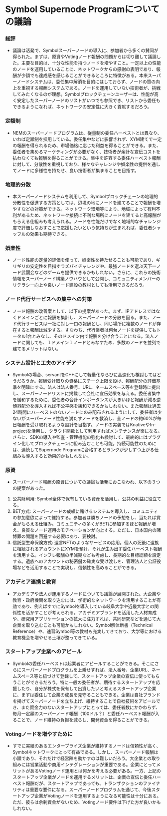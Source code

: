 # Symbol Supernode Programについての議論
### 総評
- 議論は活発で、Symbolスーパーノードの導入に、参加者から多くの賛同が得られた。まずは、原資やVotingノード報酬の問題からは切り離して議論した。主要な目的は、十分な性能を持つノードを増やすこと。一定以上の性能のノードを運用していることに、ネットワークからの感謝の表明であり、報酬が少額でも達成感を感じることができるところに特徴がある。本来スーパーノードシステムは、委任集中解消を目的にはしておらず、ノードの質の向上を重視する報酬システムである。ノードを運用していない技術者が、挑戦してみたくなるのが理想。Symbolブロックチェーンユーザーは、性能が高く安定したスーパーノードのリストがいつでも参照でき、リストから委任もできるようになれば、ネットワークの安定性に大きく貢献するだろう。  
### 定額制  
- NEMのスーパーノードプログラムは、従量制の委任ハーベストとは異なり、いわば定額制を採用している。委任集中などに影響されず、XYM建てで一定の報酬を得られるため、市場価格に応じた利益を得ることができる。また、委任者を集めるマーケティングが必要がなく、技術者が余計な宣伝コストを払わなくても報酬を得ることができる。集中を許容する委任ハーベスト報酬に対して、分散性を重視しており、様々なチャレンジや娯楽性の提供を通してノードに多様性を持たせ、良い技術者が集まることを目指す。
### 地理的分散  
- 本スーパーノードシステムを利用して、Symbolブロックチェーンの地理的分散性を促進する方策としては、辺境の地にノードを建てることで報酬を増やすなどの対策ができる。ネットワーク環境等により、地域によって有利不利があるため、ネットワーク接続に不利な場所にノードを建てると高報酬がもらえる仕組みも考えられる。ノードを性能だけでなく地域的なチャレンジ度で評価しなおすことで応援したいという気持ちが生まれれば、委任者シャッフルの効果も期待できる。
### 娯楽性
- ノード性能の定量的評価を使って、娯楽性を持たせることも可能であり、ギリギリの安定性を目指すラズパイチャレンジや、最強ノードを選ぶ天下一ノード武闘会などのゲームを提供できるかもしれない。さらに、これらの技術情報をスーパーノード構築ノウハウとして公開し、コミュニティメンバーのリテラシー向上や良いノード建設の教材としても活用できるだろう。  
### ノード代行サービスへの集中への対策  
- ノード報酬の改善案として、以下の提案があった。まず、IPアドレスではなくドメインごとに報酬を集計し、スーパーノードの分散を図る。また、ノード代行サービスは一社に対し一口の報酬とし、同じ場所に複数のノードが存在すると報酬は減少する。すなわち、代行業者は何台ノードを提供してもトータル1台とみなし、そのドメイン内で報酬を分け合うことになる。法人ノードに関しても、１ドメイン１ノードとみなすため、多数のノードを並列で建てるメリットはない。
### システム設計と工夫のアイデア
- Symbolの場合、servantをC++にして軽量化ならびに高速化も検討してはどうだろうか。報酬受け取りの資格にステーク上限を設け、報酬配分の評価基準を明確にする。法人は法人番号、URL、ネームスペース等を登録時に提出し、スーパーノードリストに掲載して会社に宣伝効果を与える。委任者集中を緩和するために、委任者の合計インポータンスが大きいほど報酬が減る逆傾斜配分を導入すれば不公平感を緩和できるかもしれない。また報酬は過去24時間にハーベストのないノードにのみ配布されるようにして、委任者は少ないがスーパーノード性能を満たすノードを救済し、全ノードの約60%が毎日報酬を受け取れるような設計を目指す。ノードの実装ではKnativeやfn-projectを活用し、クラウド関数として利用すればメンテナンスが楽になる。さらに、SDKの導入や監査・管理機能の強化も検討して、最終的にはプラグイン化してブロックチェーンに組み込むことも可能。持続可能性のためには、連続してSupernode Programに合格するとランクが少しずつ上がる仕組みも導入すると効果的かもしれない。
### 原資  
- スーパーノード報酬の原資についての議論も活発におこなわれ、以下の３つの提案があった。

1. 公共財利用: Symbol全体で保有している資産を活用し、公共の利益に役立てる。
2. BET方式: スーパーノードの成績に賭けるシステムを導入し、コミュニティの参加意欲によって維持する。参加者は勝ちノードの予想をし、当たれば賞金がもらえる仕組み。コミュニティの多くがBETに参加するほど報酬が増え、良質なノード運用のモチベーションが向上する。ただし、日本国内の賭博罪の問題を回避する必要はあり、要検討。
3. 信託型生命保険方式: 遺言NFTのようなサービスの応用。個人の死後に遺族に相続されるアカウントにXYMを預け、それが生み出す委任ハーベスト報酬を活用する。インフレ報酬の半減期なども考慮し、長期的な目標総額を設定する。遺族へのアカウントの秘密鍵の確実な受け渡しを、管理法人と公証役場などを活用することで実現し、信頼性を高めることができる。
### アカデミア連携と教育
- アカデミアや法人が運用するノードについても議論が展開された。大企業や教育・政府機関を取り込むには、学術的なネットワークを活用することが有効であり、例えばすでにSymbolを導入している岐阜大学や近畿大学との関係性を活かすことが考えられる。アカデミアブランドを活用した人材育成や、研究用アプリケーションの拡大に注力すれば、共同研究などを通じて大企業を取り込むことも可能かもしれない。Symbol解体新書（Technical Reference）や、速習Symbol等の教材も充実してきており、大学等における教育機会を増やせる土壌が整ってきている。
### スタートアップ企業へのアピール
- Symbolの委任ハーベストは起業者にアピールすることができる。そこにさらにスーパーノードプログラムを上乗せすれば、法人番号、企業URL、ネームスペース等と紐づけて登録して、スタートアップ企業の宣伝に使ってもらうことができるだろう。特に一般の委任者が、期待するスタートアップを応援したり、自分が株式を保有して出資したいと考えるスタートアップ企業に、まずは委任して企業の成長を見守ることもできる。企業は自社ブランドを掲げてスーパーノードを立ち上げ、維持することで自社技術をアピールでき、また資金力のないスタートアップにとっては、委任者数にかかわらず、毎月一定額のスーパーノード報酬（100ドル？）と委任ハーベスト報酬が入ることで、ノード維持の負担を減らし、開発資金を得ることができる。
### Votingノードを増やすために
- すでに実績のあるエンタープライズ企業が維持するノードは信頼性が高く、Symbolネットワークにとって有益である。しかし、スーパーノード報酬は小額であり、それだけで経営陣を動かすのは難しいだろう。大企業との取り組みには営業活動や商用インテグレーションが重要である。企業にとってメリットがあるVotingノード運用とは何かを考える必要がある。一方、上記のスタートアップ企業がノードを運用するメリットは、企業の宣伝と委任ハーベスト報酬だが、スタートアップであっても、トランザクションのファイナリティは重要な要件になる。スーパーノードプログラムを通じて、今後スタートアップ企業がVotingノードを運用するようになる可能性は十分にある。ただ、彼らは余剰資金がないため、Votingノード要件は下げた方が良いかもしれない。
